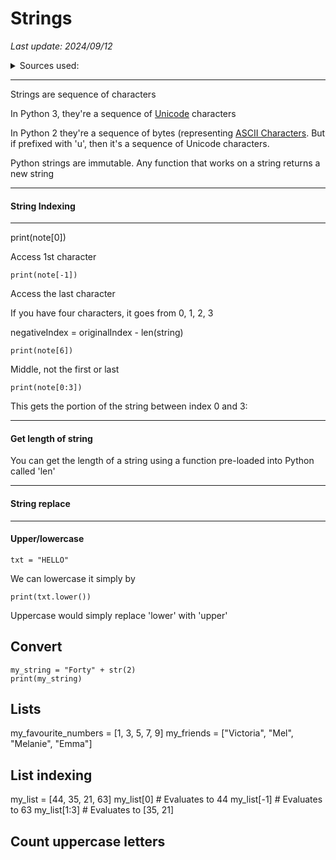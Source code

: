 # Strings

*Last update: 2024/09/12*

<details><summary>Sources used:</summary>
[Xah Lee, python tutorial](http://xahlee.info/python/quoting_strings.html), [Makers Academy](https://github.com/makersacademy/intro-to-python/blob/main/023_string_indexing.py)
</details>

<hr>

Strings are sequence of characters

In Python 3, they're a sequence of [Unicode](http://xahlee.info/comp/unicode_intro.html) characters

In Python 2 they're a sequence of bytes (representing [ASCII Characters](http://xahlee.info/comp/ascii_chars.html). But if prefixed with 'u', then it's a sequence of Unicode characters.

Python strings are immutable. Any function that works on a string returns a new string

<hr>

#### String Indexing

<hr>
	print(note[0])

Access 1st character

	print(note[-1])

Access the last character

If you have four characters, it goes from 0, 1, 2, 3

negativeIndex = originalIndex - len(string)

	print(note[6])

Middle, not the first or last

	print(note[0:3])

This gets the portion of the string between index 0 and 3:

<hr>

#### Get length of string

You can  get the length of a string using a function pre-loaded into Python called 'len'

<object data=".txt/basic_string_length.txt" width="384px" height="50px"></object>

<hr>

#### String replace

<object data=".txt/basic_string_replace.txt" width="408px" height="80px"></object>

<hr>

#### Upper/lowercase

	txt = "HELLO"

We can lowercase it simply by

	print(txt.lower())

Uppercase would simply replace 'lower' with 'upper'



## Convert

    my_string = "Forty" + str(2)
    print(my_string)

## Lists

my_favourite_numbers = [1, 3, 5, 7, 9]
my_friends = ["Victoria", "Mel", "Melanie", "Emma"]

## List indexing

my_list = [44, 35, 21, 63]
my_list[0]   # Evaluates to 44
my_list[-1]  # Evaluates to 63
my_list[1:3] # Evaluates to [35, 21]

## Count uppercase letters


